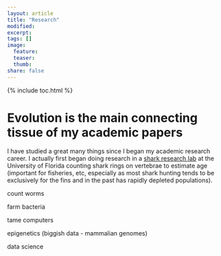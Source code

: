 ```yaml
---
layout: article
title: "Research"
modified:
excerpt:
tags: []
image:
  feature:
  teaser:
  thumb:
share: false
---
```



{% include toc.html %}

# Evolution is the main connecting tissue of my academic papers

I have studied a great many things since I began my academic research career. I actually first began doing research in a [shark research lab](https://www.flmnh.ufl.edu/fish/fpsr/) at the University of Florida counting shark rings on vertebrae to estimate age (important for fisheries, etc, especially as most shark hunting tends to be exclusively for the fins and in the past has rapidly depleted populations).

count worms

farm bacteria

tame computers

epigenetics (biggish data - mammalian genomes)

data science


